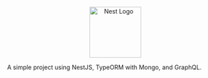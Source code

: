 <p align="center">
  <a href="http://nestjs.com/" target="blank"><img src="https://nestjs.com/img/logo-small.svg" width="120" alt="Nest Logo" /></a>

   A simple project using NestJS, TypeORM with Mongo, and GraphQL.
</p>

